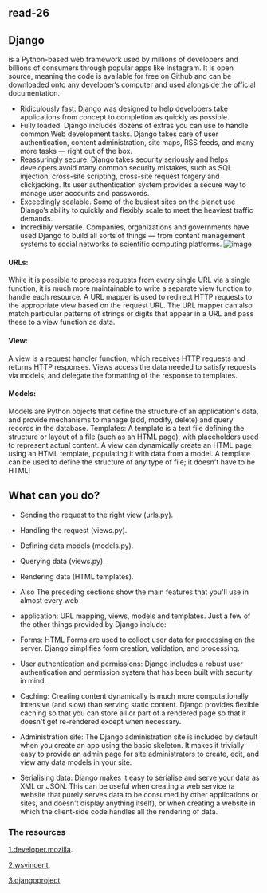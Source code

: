 ## read-26
## Django 
is a Python-based web framework used by millions of developers and billions of consumers through popular apps like Instagram. It is open source, meaning the code is available for free on Github and can be downloaded onto any developer’s computer and used alongside the official documentation.
* Ridiculously fast.
Django was designed to help developers take applications from concept to completion as quickly as possible.
* Fully loaded.
Django includes dozens of extras you can use to handle common Web development tasks. Django takes care of user authentication, content administration, site maps, RSS feeds, and many more tasks — right out of the box.
* Reassuringly secure.
Django takes security seriously and helps developers avoid many common security mistakes, such as SQL injection, cross-site scripting, cross-site request forgery and clickjacking. Its user authentication system provides a secure way to manage user accounts and passwords.
* Exceedingly scalable.
Some of the busiest sites on the planet use Django’s ability to quickly and flexibly scale to meet the heaviest traffic demands.
* Incredibly versatile.
Companies, organizations and governments have used Django to build all sorts of things — from content management systems to social networks to scientific computing platforms.
![image](https://mdn.mozillademos.org/files/13931/basic-django.png)
#### URLs:
 While it is possible to process requests from every single URL via a single function, it is much more maintainable to write a separate view function to handle each resource. A URL mapper is used to redirect HTTP requests to the appropriate view based on the request URL. The URL mapper can also match particular patterns of strings or digits that appear in a URL and pass these to a view function as data.
#### View:
 A view is a request handler function, which receives HTTP requests and returns HTTP responses. Views access the data needed to satisfy requests via models, and delegate the formatting of the response to templates.
#### Models: 
Models are Python objects that define the structure of an application's data, and provide mechanisms to manage (add, modify, delete) and query records in the database. 
Templates: A template is a text file defining the structure or layout of a file (such as an HTML page), with placeholders used to represent actual content. A view can dynamically create an HTML page using an HTML template, populating it with data from a model. A template can be used to define the structure of any type of file; it doesn't have to be HTML!
## What can you do?
* Sending the request to the right view (urls.py).
* Handling the request (views.py).
* Defining data models (models.py).
* Querying data (views.py).
* Rendering data (HTML templates).

* Also The preceding sections show the main features that you'll use in almost every web 

* application: URL mapping, views, models and templates. Just a few of the other things provided by Django include:

* Forms: HTML Forms are used to collect user data for processing on the server. Django simplifies form creation, validation, and processing.
* User authentication and permissions: Django includes a robust user authentication and permission system that has been built with security in mind. 
* Caching: Creating content dynamically is much more computationally intensive (and slow) than serving static content. Django provides flexible caching so that you can store all or part of a rendered page so that it doesn't get re-rendered except when necessary.
* Administration site: The Django administration site is included by default when you create an app using the basic skeleton. It makes it trivially easy to provide an admin page for site administrators to create, edit, and view any data models in your site.
* Serialising data: Django makes it easy to serialise and serve your data as XML or JSON. This can be useful when creating a web service (a website that purely serves data to be consumed by other applications or sites, and doesn't display anything itself), or when creating a website in which the client-side code handles all the rendering of data.
### The resources 
[1.developer.mozilla](https://developer.mozilla.org/en-US/docs/Learn/Server-side/Django/Introduction).

[2.wsvincent](https://wsvincent.com/how-django-works-behind-the-scenes/).

[3.djangoproject](https://docs.djangoproject.com/en/3.0/intro/tutorial01/)


